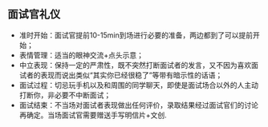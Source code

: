 ## 面试官礼仪

* 准时开始：面试官提前10-15min到场进行必要的准备，两边都到了可以提前开始；
* 表情管理：适当的眼神交流+点头示意；
* 中立表现：保持一定的严肃性，既不突然打断面试者的发言，又不因为喜欢面试者的表现而说出类似“其实你已经很稳了”等带有暗示性的话语；
* 面试过程：切忌玩手机以及和周围的同学聊天，即使是面试场合以外的人主动打断你，非必要不中断面试；
* 面试结束：不当场对面试者表现做出任何评价，录取结果经过面试官们的讨论再确定。当场面试官需要赠送手写明信片+文创.